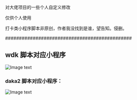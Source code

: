 对大佬项目的一些个人自定义修改

仅供个人使用

打卡类小程序脚本非原创，作者我没找到是谁，望告知。侵删。

##############################################


## wdk 脚本对应小程序

![Image text](https://raw.githubusercontent.com/sngxpro/scripts/master/wdk.png)

### daka2  脚本对应小程序：

![Image text](https://raw.githubusercontent.com/sngxpro/scripts/master/daka2.png)
